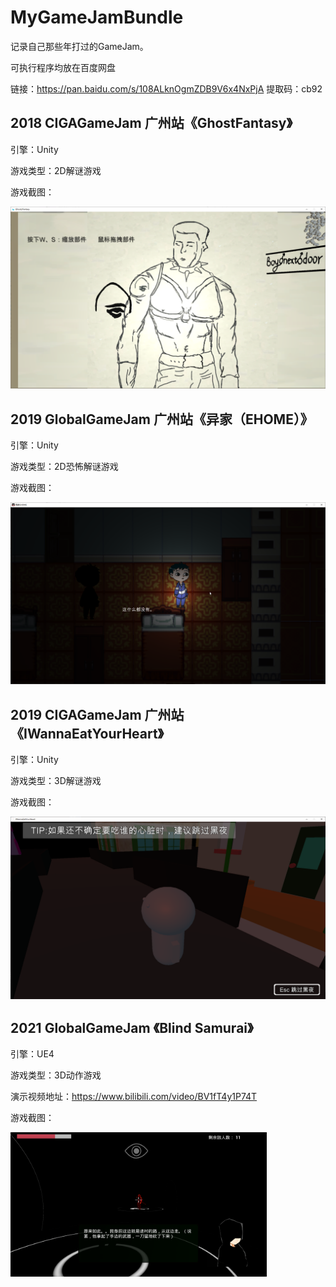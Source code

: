 # MyGameJamBundle

 记录自己那些年打过的GameJam。

可执行程序均放在百度网盘

链接：https://pan.baidu.com/s/108ALknOgmZDB9V6x4NxPjA 
提取码：cb92

## 2018 CIGAGameJam 广州站《GhostFantasy》

引擎：Unity

游戏类型：2D解谜游戏

游戏截图：

<img src="Markdown_Image\ (1).png" alt="GhostFantasy_nEZf5Nl5MR" style="zoom:50%;" />

## 2019 GlobalGameJam 广州站《异家（EHOME）》

引擎：Unity

游戏类型：2D恐怖解谜游戏

游戏截图：

<img src="Markdown_Image\ (2).png" alt="异家EHOME_sGkjwXgcYc" style="zoom: 50%;" />

## 2019 CIGAGameJam 广州站《IWannaEatYourHeart》

引擎：Unity

游戏类型：3D解谜游戏

游戏截图：

<img src="Markdown_Image\(3).png" alt="" style="zoom: 50%;" />

## 2021 GlobalGameJam 《Blind Samurai》

引擎：UE4

游戏类型：3D动作游戏

演示视频地址：https://www.bilibili.com/video/BV1fT4y1P74T

游戏截图：

<img src="Markdown_Image\(4).png" alt="" style="zoom: 40%;" />

